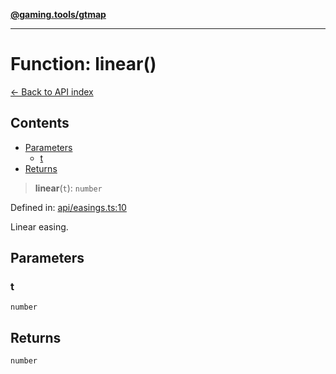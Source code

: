 [**@gaming.tools/gtmap**](README.md)

***

# Function: linear()

[← Back to API index](./README.md)

## Contents

- [Parameters](#parameters)
  - [t](#t)
- [Returns](#returns)

> **linear**(`t`): `number`

Defined in: [api/easings.ts:10](https://github.com/gamingtools/gt-map/blob/456675b84d19e7c9d557294c3b19a4bb0dcd9d51/packages/gtmap/src/api/easings.ts#L10)

Linear easing.

## Parameters

### t

`number`

## Returns

`number`
